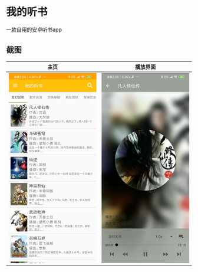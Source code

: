 # 我的听书

一款自用的安卓听书app

## 截图

主页 | 播放界面
---------|---------
![home](art/home.jpg) | ![play](art/play.jpg)
